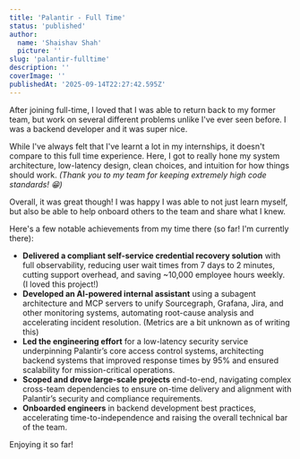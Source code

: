 ```yaml
---
title: 'Palantir - Full Time'
status: 'published'
author:
  name: 'Shaishav Shah'
  picture: ''
slug: 'palantir-fulltime'
description: ''
coverImage: ''
publishedAt: '2025-09-14T22:27:42.595Z'
---
```


After joining full-time, I loved that I was able to return back to my former team, but work on several different problems unlike I've ever seen before. I was a backend developer and it was super nice. 

While I've always felt that I've learnt a lot in my internships, it doesn't compare to this full time experience. Here, I got to really hone my system architecture, low-latency design, clean choices, and intuition for how things should work. *(Thank you to my team for keeping extremely high code standards! 😁)*

Overall, it was great though! I was happy I was able to not just learn myself, but also be able to help onboard others to the team and share what I knew.

Here's a few notable achievements from my time there (so far! I'm currently there):

- **Delivered a compliant self-service credential recovery solution** with full observability, reducing user wait times from 7 days to 2 minutes, cutting support overhead, and saving \~10,000 employee hours weekly. (I loved this project!)
- **Developed an AI-powered internal assistant** using a subagent architecture and MCP servers to unify Sourcegraph, Grafana, Jira, and other monitoring systems, automating root-cause analysis and accelerating incident resolution. (Metrics are a bit unknown as of writing this)
- **Led the engineering effort** for a low-latency security service underpinning Palantir’s core access control systems, architecting backend systems that improved response times by 95% and ensured scalability for mission-critical operations.
- **Scoped and drove large-scale projects** end-to-end, navigating complex cross-team dependencies to ensure on-time delivery and alignment with Palantir’s security and compliance requirements.
- **Onboarded engineers** in backend development best practices, accelerating time-to-independence and raising the overall technical bar of the team.

Enjoying it so far!